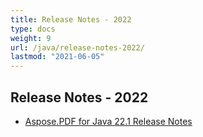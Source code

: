 ```yaml
---
title: Release Notes - 2022
type: docs
weight: 9
url: /java/release-notes-2022/
lastmod: "2021-06-05"
---
```


## **Release Notes - 2022**

- [Aspose.PDF for Java 22.1 Release Notes](/pdf/java/aspose-pdf-for-java-22-1-release-notes/)


